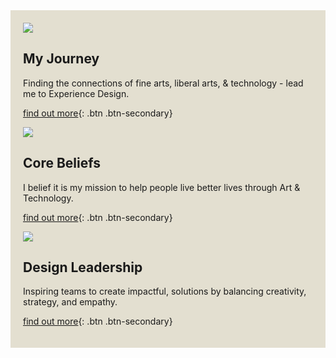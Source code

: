 <style>
.story {
  background-color: #E3DFD0;
  padding: 20px 20px;
}
</style>
<div class="story grid">

<div class="card-group">
<div class="card">
<img src="/assets/journey.png" />

## My Journey
Finding the connections of fine arts, liberal arts,  & technology - lead me to Experience Design.

[find out more](/about){: .btn .btn-secondary}
</div>
<div class="card">
<img src="/assets/journey.png" />

## Core Beliefs
I belief it is my mission to help people live better lives through Art & Technology.

[find out more](/core){: .btn .btn-secondary}
</div>
<div class="card">
<img src="/assets/journey.png" />

## Design Leadership
Inspiring teams to create impactful, solutions by balancing creativity, strategy, and empathy.

[find out more](/leadership){: .btn .btn-secondary}
</div>
</div>
<div>